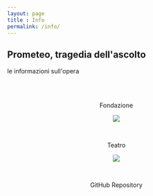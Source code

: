 ```yaml
---
layout: page
title : Info
permalink: /info/
---
```


<h2>Prometeo, tragedia dell'ascolto</h2>
<p>le informazioni sull'opera</p>
<br>

<div class="intro"><br>
  <p>
  <center>Fondazione
  <a href="http://www.luiginono.it/opere/prometeo-tragedia-dellascolto/#tab-id-1" target="_blank"><p><img src="{{ site.urlimg }}{{ post.images.fondazioneNono.png }}" /></p></a>
  </center>
  </p>
</div>

<div class="intro"><br>
  <p>
  <center>Teatro
  <a href="http://www.teatroregioparma.org/Pagine/default.aspx?IdPagina=645" target="_blank"><p><img src="{{ site.urlimg }}{{ post.images.teatro.png }}" /></p></a>
  </center>
  </p>
</div>

<div class="intro"><br>
  <p>
  <center>GitHub Repository
  <a href="https://github.com/dentroprometeo/dentroprometeo.github.io"><p><i class="fa fa-github"></i></p></a>
  </center>
  </p>
</div>
